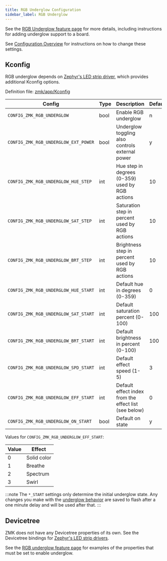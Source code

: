 ```yaml
---
title: RGB Underglow Configuration
sidebar_label: RGB Underglow
---
```


See the [RGB Underglow feature page](../features/underglow.md) for more details, including instructions for adding underglow support to a board.

See [Configuration Overview](index.md) for instructions on how to change these settings.

## Kconfig

RGB underglow depends on [Zephyr's LED strip driver](https://github.com/zephyrproject-rtos/zephyr/tree/main/drivers/led_strip), which provides additional Kconfig options.

Definition file: [zmk/app/Kconfig](https://github.com/zmkfirmware/zmk/blob/main/app/Kconfig)

| Config                               | Type | Description                                           | Default |
| ------------------------------------ | ---- | ----------------------------------------------------- | ------- |
| `CONFIG_ZMK_RGB_UNDERGLOW`           | bool | Enable RGB underglow                                  | n       |
| `CONFIG_ZMK_RGB_UNDERGLOW_EXT_POWER` | bool | Underglow toggling also controls external power       | y       |
| `CONFIG_ZMK_RGB_UNDERGLOW_HUE_STEP`  | int  | Hue step in degrees (0-359) used by RGB actions       | 10      |
| `CONFIG_ZMK_RGB_UNDERGLOW_SAT_STEP`  | int  | Saturation step in percent used by RGB actions        | 10      |
| `CONFIG_ZMK_RGB_UNDERGLOW_BRT_STEP`  | int  | Brightness step in percent used by RGB actions        | 10      |
| `CONFIG_ZMK_RGB_UNDERGLOW_HUE_START` | int  | Default hue in degrees (0-359)                        | 0       |
| `CONFIG_ZMK_RGB_UNDERGLOW_SAT_START` | int  | Default saturation percent (0-100)                    | 100     |
| `CONFIG_ZMK_RGB_UNDERGLOW_BRT_START` | int  | Default brightness in percent (0-100)                 | 100     |
| `CONFIG_ZMK_RGB_UNDERGLOW_SPD_START` | int  | Default effect speed (1-5)                            | 3       |
| `CONFIG_ZMK_RGB_UNDERGLOW_EFF_START` | int  | Default effect index from the effect list (see below) | 0       |
| `CONFIG_ZMK_RGB_UNDERGLOW_ON_START`  | bool | Default on state                                      | y       |

Values for `CONFIG_ZMK_RGB_UNDERGLOW_EFF_START`:

| Value | Effect      |
| ----- | ----------- |
| 0     | Solid color |
| 1     | Breathe     |
| 2     | Spectrum    |
| 3     | Swirl       |

:::note
The `*_START` settings only determine the initial underglow state. Any changes you make with the [underglow behavior](../behaviors/underglow.md) are saved to flash after a one minute delay and will be used after that.
:::

## Devicetree

ZMK does not have any Devicetree properties of its own. See the Devicetree bindings for [Zephyr's LED strip drivers](https://github.com/zephyrproject-rtos/zephyr/tree/main/dts/bindings/led_strip).

See the [RGB underglow feature page](../features/underglow.md) for examples of the properties that must be set to enable underglow.
